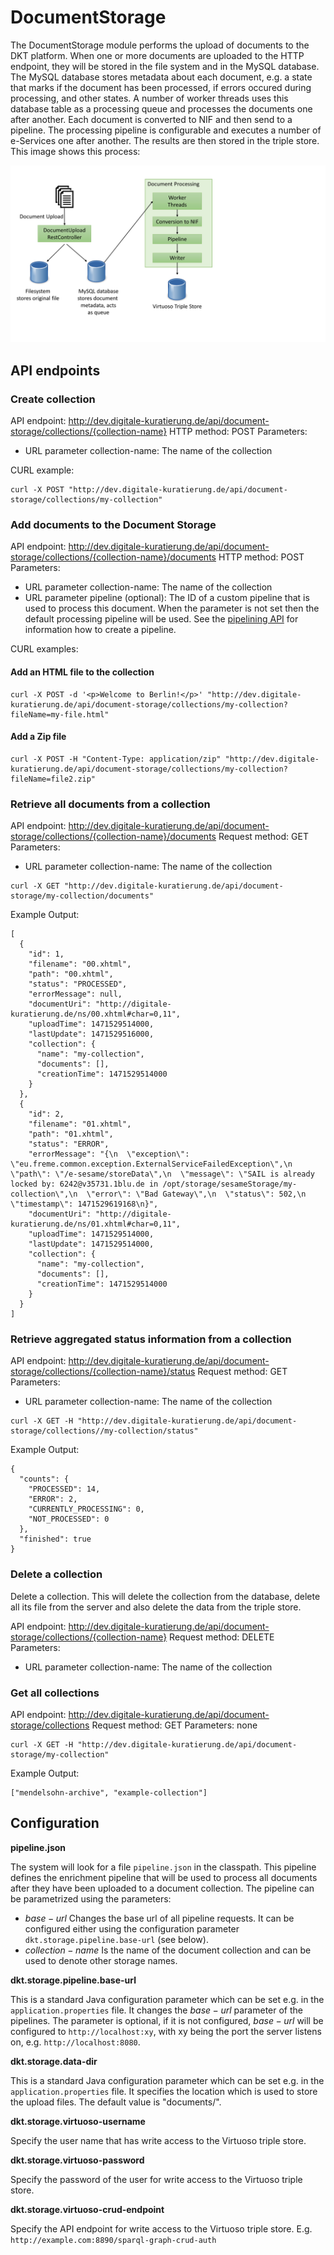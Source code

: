 # DocumentStorage

The DocumentStorage module performs the upload of documents to the DKT platform. When one or more documents are uploaded to the HTTP endpoint, they will be stored in the file system and in the MySQL database. The MySQL database stores metadata about each document, e.g. a state that marks if the document has been processed, if errors occured during processing, and other states. A number of worker threads uses this database table as a processing queue and processes the documents one after another. Each document is converted to NIF and then send to a pipeline. The processing pipeline is configurable and executes a number of e-Services one after another. The results are then stored in the triple store. This image shows this process:

![Document upload components](/images/document-upload-components.png?raw=true "Document upload components")


## API endpoints

### Create collection

API endpoint: http://dev.digitale-kuratierung.de/api/document-storage/collections/{collection-name}
HTTP method: POST
Parameters:
* URL parameter collection-name: The name of the collection

CURL example:

```
curl -X POST "http://dev.digitale-kuratierung.de/api/document-storage/collections/my-collection"
```

### Add documents to the Document Storage

API endpoint: http://dev.digitale-kuratierung.de/api/document-storage/collections/{collection-name}/documents
HTTP method: POST
Parameters:
* URL parameter collection-name: The name of the collection
* URL parameter pipeline (optional): The ID of a custom pipeline that is used to process this document. When the parameter is not set then the default processing pipeline will be used. See the [pipelining API](full.html#!/Pipelining/post_pipelining_templates) for information how to create a pipeline.

CURL examples:

#### Add an HTML file to the collection

```
curl -X POST -d '<p>Welcome to Berlin!</p>' "http://dev.digitale-kuratierung.de/api/document-storage/collections/my-collection?fileName=my-file.html"
```

#### Add a Zip file

```
curl -X POST -H "Content-Type: application/zip" "http://dev.digitale-kuratierung.de/api/document-storage/collections/my-collection?fileName=file2.zip"
```

### Retrieve all documents from a collection

API endpoint: http://dev.digitale-kuratierung.de/api/document-storage/collections/{collection-name}/documents
Request method: GET
Parameters: 
* URL parameter collection-name: The name of the collection

```
curl -X GET "http://dev.digitale-kuratierung.de/api/document-storage/my-collection/documents"
```

Example Output:

```
[
  {
    "id": 1,
    "filename": "00.xhtml",
    "path": "00.xhtml",
    "status": "PROCESSED",
    "errorMessage": null,
    "documentUri": "http://digitale-kuratierung.de/ns/00.xhtml#char=0,11",
    "uploadTime": 1471529514000,
    "lastUpdate": 1471529516000,
    "collection": {
      "name": "my-collection",
      "documents": [],
      "creationTime": 1471529514000
    }
  },
  {
    "id": 2,
    "filename": "01.xhtml",
    "path": "01.xhtml",
    "status": "ERROR",
    "errorMessage": "{\n  \"exception\": \"eu.freme.common.exception.ExternalServiceFailedException\",\n  \"path\": \"/e-sesame/storeData\",\n  \"message\": \"SAIL is already locked by: 6242@v35731.1blu.de in /opt/storage/sesameStorage/my-collection\",\n  \"error\": \"Bad Gateway\",\n  \"status\": 502,\n  \"timestamp\": 1471529619168\n}",
    "documentUri": "http://digitale-kuratierung.de/ns/01.xhtml#char=0,11",
    "uploadTime": 1471529514000,
    "lastUpdate": 1471529514000,
    "collection": {
      "name": "my-collection",
      "documents": [],
      "creationTime": 1471529514000
    }
  }
]
```

### Retrieve aggregated status information from a collection


API endpoint: http://dev.digitale-kuratierung.de/api/document-storage/collections/{collection-name}/status
Request method: GET
Parameters: 
* URL parameter collection-name: The name of the collection

```
curl -X GET -H "http://dev.digitale-kuratierung.de/api/document-storage/collections//my-collection/status"
```

Example Output:

```
{
  "counts": {
    "PROCESSED": 14,
    "ERROR": 2,
    "CURRENTLY_PROCESSING": 0,
    "NOT_PROCESSED": 0
  },
  "finished": true
}
```

### Delete a collection

Delete a collection. This will delete the collection from the database, delete all its file from the server and also delete the data from the triple store.

API endpoint: http://dev.digitale-kuratierung.de/api/document-storage/collections/{collection-name}
Request method: DELETE
Parameters:
* URL parameter collection-name: The name of the collection

### Get all collections

API endpoint: http://dev.digitale-kuratierung.de/api/document-storage/collections
Request method: GET
Parameters: none

```
curl -X GET -H "http://dev.digitale-kuratierung.de/api/document-storage/my-collection"
```

Example Output:

```
["mendelsohn-archive", "example-collection"]
```


## Configuration

**pipeline.json**

The system will look for a file `pipeline.json` in the classpath. This pipeline defines the enrichment pipeline that will be used to process all documents after they have been uploaded to a document collection. The pipeline can be parametrized using the parameters:

* $base-url$ Changes the base url of all pipeline requests. It can be configured either using the configuration parameter `dkt.storage.pipeline.base-url` (see below).
* $collection-name$ Is the name of the document collection and can be used to denote other storage names.

**dkt.storage.pipeline.base-url**

This is a standard Java configuration parameter which can be set e.g. in the `application.properties` file. It changes the $base-url$ parameter of the pipelines. The parameter is optional, if it is not configured, $base-url$ will be configured to `http://localhost:xy`, with xy being the port the server listens on, e.g. `http://localhost:8080`.

**dkt.storage.data-dir**

This is a standard Java configuration parameter which can be set e.g. in the `application.properties` file. It specifies the location which is used to store the upload files. The default value is "documents/".

**dkt.storage.virtuoso-username**

Specify the user name that has write access to the Virtuoso triple store.

**dkt.storage.virtuoso-password**

Specify the password of the user for write access to the Virtuoso triple store.

**dkt.storage.virtuoso-crud-endpoint**

Specify the API endpoint for write access to the Virtuoso triple store. E.g. `http://example.com:8890/sparql-graph-crud-auth`
